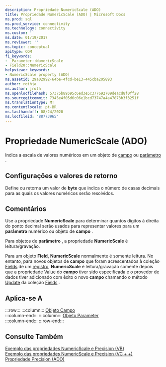 ```yaml
---
description: Propriedade NumericScale (ADO)
title: Propriedade NumericScale (ADO) | Microsoft Docs
ms.prod: sql
ms.prod_service: connectivity
ms.technology: connectivity
ms.custom: ''
ms.date: 01/19/2017
ms.reviewer: ''
ms.topic: conceptual
apitype: COM
f1_keywords:
- _Parameter::NumericScale
- Field20::NumericScale
helpviewer_keywords:
- NumericScale property [ADO]
ms.assetid: 29a02992-64be-4fcd-be13-445cba205893
author: rothja
ms.author: jroth
ms.openlocfilehash: 57375b89595c6ed3e5c377692709deacd8f0ff28
ms.sourcegitcommit: 7345e4f05d6c06e1bcd73747a4a47873b3f3251f
ms.translationtype: MT
ms.contentlocale: pt-BR
ms.lasthandoff: 08/24/2020
ms.locfileid: "88773965"
---
```

# <a name="numericscale-property-ado"></a>Propriedade NumericScale (ADO)
Indica a escala de valores numéricos em um objeto de [campo](./field-object.md) ou [parâmetro](./parameter-object.md) .  
  
## <a name="settings-and-return-values"></a>Configurações e valores de retorno  
 Define ou retorna um valor de **byte** que indica o número de casas decimais para as quais os valores numéricos serão resolvidos.  
  
## <a name="remarks"></a>Comentários  
 Use a propriedade **NumericScale** para determinar quantos dígitos à direita do ponto decimal serão usados para representar valores para um **parâmetro** numérico ou objeto de **campo** .  
  
 Para objetos de **parâmetro** , a propriedade **NumericScale** é leitura/gravação.  
  
 Para um objeto **Field**, **NumericScale** normalmente é somente leitura. No entanto, para novos objetos de **campo** que foram acrescentados à coleção [Fields](./fields-collection-ado.md) de um [registro](./record-object-ado.md), **NumericScale** é leitura/gravação somente depois que a propriedade [Value](./value-property-ado.md) do **campo** tiver sido especificada e o provedor de dados tiver adicionado com êxito o novo **campo** chamando o método [Update](./update-method.md) da coleção [Fields](./fields-collection-ado.md) .  
  
## <a name="applies-to"></a>Aplica-se A  

:::row:::
    :::column:::
        [Objeto Campo](./field-object.md)  
    :::column-end:::
    :::column:::
        [Objeto Parameter](./parameter-object.md)  
    :::column-end:::
:::row-end:::

## <a name="see-also"></a>Consulte Também  
 [Exemplo das propriedades NumericScale e Precision (VB)](./numericscale-and-precision-properties-example-vb.md)   
 [Exemplo das propriedades NumericScale e Precision (VC + +)](./numericscale-and-precision-properties-example-vc.md)   
 [Propriedade Precision (ADO)](./precision-property-ado.md)